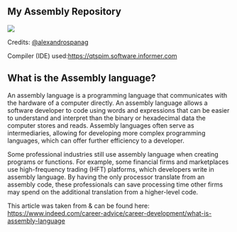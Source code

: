 My Assembly Repository
----

<img src="https://img.shields.io/bower/l/mi">


Credits: [@alexandrospanag](https://github.com/alexandrospanag)


Compiler (IDE) used:https://qtspim.software.informer.com



What is the Assembly language?
----


An assembly language is a programming language that communicates with the hardware of a computer directly. An assembly language allows a software developer to code using words and expressions that can be easier to understand and interpret than the binary or hexadecimal data the computer stores and reads. Assembly languages often serve as intermediaries, allowing for developing more complex programming languages, which can offer further efficiency to a developer.

Some professional industries still use assembly language when creating programs or functions. For example, some financial firms and marketplaces use high-frequency trading (HFT) platforms, which developers write in assembly language. By having the only processor translate from an assembly code, these professionals can save processing time other firms may spend on the additional translation from a higher-level code.

This article was taken from & can be found here: https://www.indeed.com/career-advice/career-development/what-is-assembly-language
